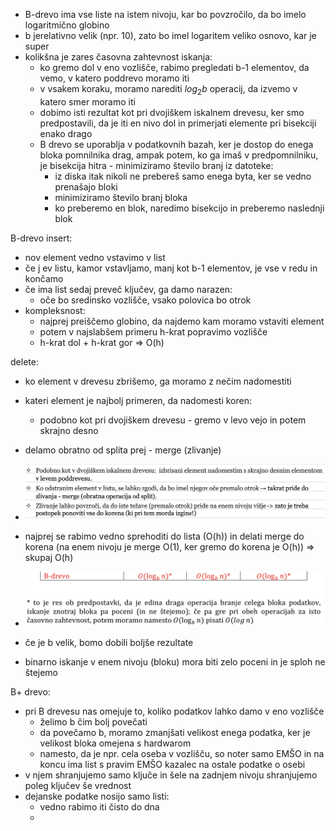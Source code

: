 - B-drevo ima vse liste na istem nivoju, kar bo povzročilo, da bo imelo logaritmično globino
- b jerelativno velik (npr. 10), zato bo imel logaritem veliko osnovo, kar je super
- kolikšna je zares časovna zahtevnost iskanja:
	- ko gremo dol v eno vozlišče, rabimo pregledati b-1 elementov, da vemo, v katero poddrevo moramo iti
	- v vsakem koraku, moramo narediti $log_2b$ operacij, da izvemo v katero smer moramo iti
	- dobimo isti rezultat kot pri dvojiškem iskalnem drevesu, ker smo predpostavili, da je iti en nivo dol in primerjati elemente pri bisekciji enako drago
	- B drevo se uporablja v podatkovnih bazah, ker je dostop do enega bloka pomnilnika drag, ampak potem, ko ga imaš v predpomnilniku, je bisekcija hitra - minimiziramo število branj iz datoteke:
		- iz diska itak nikoli ne prebereš samo enega byta, ker se vedno prenašajo bloki
		- minimiziramo število branj bloka
		- ko preberemo en blok, naredimo bisekcijo in preberemo naslednji blok

B-drevo insert:
- nov element vedno vstavimo v list
- če j ev listu, kamor vstavljamo, manj kot b-1 elementov, je vse v redu in končamo
- če ima list sedaj preveč ključev, ga damo narazen:
	- oče bo sredinsko vozlišče, vsako polovica bo otrok
- kompleksnost:
	- najprej preiščemo globino, da najdemo kam moramo vstaviti element
	- potem v najslabšem primeru h-krat popravimo vozlišče
	- h-krat dol + h-krat gor => O(h)

delete:
- ko element v drevesu zbrišemo, ga moramo z nečim nadomestiti
- kateri element je najbolj primeren, da nadomesti koren:
	- podobno kot pri dvojiškem drevesu - gremo v levo vejo in potem skrajno desno
- delamo obratno od splita prej - merge (zlivanje)
- ![600](../../Images3/Pasted%20image%2020250401093342.png)
- najprej se rabimo vedno sprehoditi do lista (O(h)) in delati merge do korena (na enem nivoju je merge O(1), ker gremo do korena je O(h)) => skupaj O(h)

- ![600](../../Images3/Pasted%20image%2020250401094016.png)
- če je b velik, bomo dobili boljše rezultate
- binarno iskanje v enem nivoju (bloku) mora biti zelo poceni in je sploh ne štejemo

B+ drevo:
- pri B drevesu nas omejuje to, koliko podatkov lahko damo v eno vozlišče
	- želimo b čim bolj povečati
	- da povečamo b, moramo zmanjšati velikost enega podatka, ker je velikost bloka omejena s hardwarom
	- namesto, da je npr. cela oseba v vozlišču, so noter samo EMŠO in na koncu ima list s pravim EMŠO kazalec na ostale podatke o osebi
- v njem shranjujemo samo ključe in šele na zadnjem nivoju shranjujemo poleg ključev še vrednost
- dejanske podatke nosijo samo listi:
	- vedno rabimo iti čisto do dna
	- 